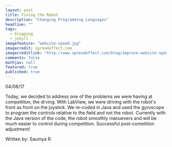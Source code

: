 ```yaml
---
layout: post
title: Fixing the Robot
description: "Changing Programming Languages"
headline: ""
tags: 
  - blogging
  - jekyll
imagefeature: "website-speed.jpg"
imagecredit: spreadeffect.com
imagecreditlink: "http://www.spreadeffect.com/blog/improve-website-speed/"
comments: false
mathjax: null
featured: true
published: true
---
```


04/08/17

Today, we decided to address one of the problems we were having at compeititon, the drving. With LabView, we were driving with the robot's front as front on the joystick. We re-coded in Java and used the gyroscope to program the controls relative to the field and not the robot. Currently with the Java version of the code, the robot smoothly manuevers and will be much easier to control during competition. Successful post-cometition adjustment! 


Written by: Saumya R.

